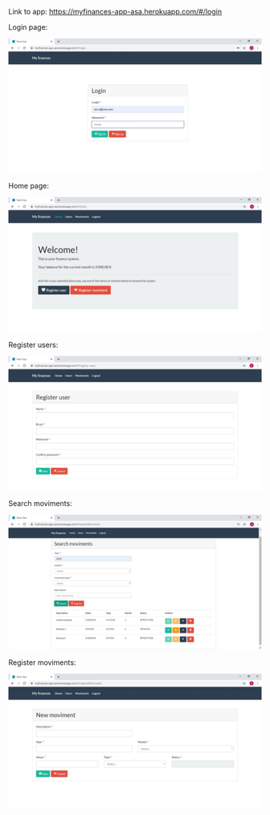 Link to app: https://myfinances-app-asa.herokuapp.com/#/login

Login page:

![](imagens/login.jpg)


Home page:

![](imagens/home.jpg)


Register users:

![](imagens/register%20users.jpg)


Search moviments:

![](imagens/search%20moviments.jpg)


Register moviments:

![](imagens/register%20moviment.jpg)

